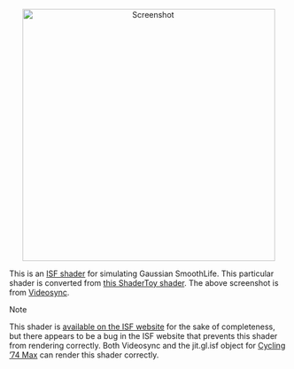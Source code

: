 <p align="center">
  <img width="456" alt="Screenshot" src="https://github.com/user-attachments/assets/c1811756-50aa-47c5-8cb9-71bbde4b4daa" />
</p>

This is an [ISF shader](https://isf.video) for simulating Gaussian SmoothLife.
This particular shader is converted from
[this ShaderToy shader](https://www.shadertoy.com/view/XtVXzV). The above
screenshot is from [Videosync](https://videosync.showsync.com).

> [!NOTE]
> This shader is
[available on the ISF website](https://editor.isf.video/shaders/6885276e2f6812001a55f70b)
for the sake of completeness, but there appears to be a bug in the ISF website
that prevents this shader from rendering correctly. Both Videosync and the
jit.gl.isf object for [Cycling ’74 Max](https://cycling74.com/products/max)
can render this shader correctly.
